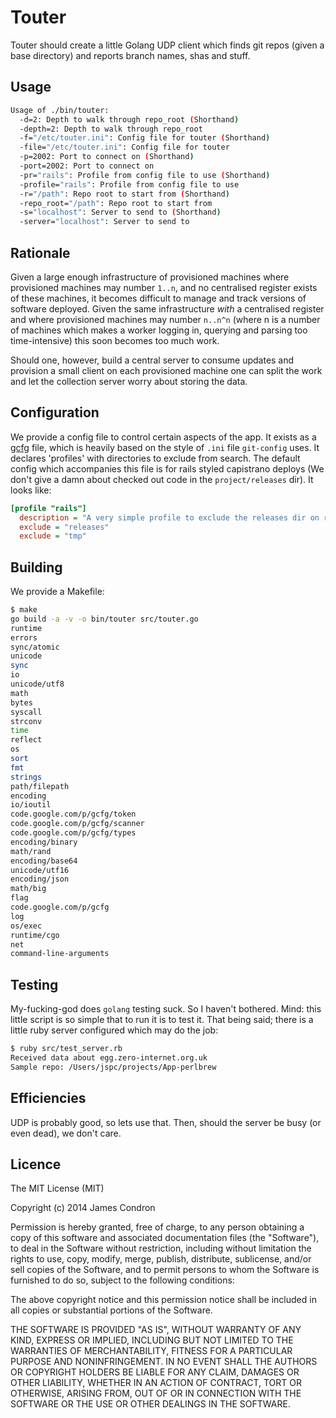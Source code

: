 Touter
==

Touter should create a little Golang UDP client which finds git repos (given a base directory) and reports branch names, shas and stuff.

Usage
--

```bash
Usage of ./bin/touter:
  -d=2: Depth to walk through repo_root (Shorthand)
  -depth=2: Depth to walk through repo_root
  -f="/etc/touter.ini": Config file for touter (Shorthand)
  -file="/etc/touter.ini": Config file for touter
  -p=2002: Port to connect on (Shorthand)
  -port=2002: Port to connect on
  -pr="rails": Profile from config file to use (Shorthand)
  -profile="rails": Profile from config file to use
  -r="/path": Repo root to start from (Shorthand)
  -repo_root="/path": Repo root to start from
  -s="localhost": Server to send to (Shorthand)
  -server="localhost": Server to send to
```

Rationale
--

Given a large enough infrastructure of provisioned machines where provisioned machines may number `1..n`, and no centralised register exists of these machines, it becomes difficult to manage and track versions of software deployed. Given the same infrastructure *with* a centralised register and where provisioned machines may number `n..n^n` (where n is a number of machines which makes a worker logging in, querying and parsing too time-intensive) this soon becomes too much work.

Should one, however, build a central server to consume updates and provision a small client on each provisioned machine one can split the work and let the collection server worry about storing the data.

Configuration
--

We provide a config file to control certain aspects of the app. It exists as a [gcfg](https://code.google.com/p/gcfg/) file, which is heavily based on the style of `.ini` file `git-config` uses. It declares 'profiles' with directories to exclude from search. The default config which accompanies this file is for rails styled capistrano deploys (We don't give a damn about checked out code in the `project/releases` dir). It looks like:

```ini
[profile "rails"]
  description = "A very simple profile to exclude the releases dir on rails apps"    ; Gets output to logs on start; just a prettiness thing
  exclude = "releases"                                                               ; These need to exclude any slashes
  exclude = "tmp"
```

Building
--

We provide a Makefile:

```bash
$ make
go build -a -v -o bin/touter src/touter.go
runtime
errors
sync/atomic
unicode
sync
io
unicode/utf8
math
bytes
syscall
strconv
time
reflect
os
sort
fmt
strings
path/filepath
encoding
io/ioutil
code.google.com/p/gcfg/token
code.google.com/p/gcfg/scanner
code.google.com/p/gcfg/types
encoding/binary
math/rand
encoding/base64
unicode/utf16
encoding/json
math/big
flag
code.google.com/p/gcfg
log
os/exec
runtime/cgo
net
command-line-arguments
```

Testing
--

My-fucking-god does `golang` testing suck. So I haven't bothered. Mind: this little script is so simple that to run it is to test it. That being said; there is a little ruby server configured which may do the job:

```bash
$ ruby src/test_server.rb
Received data about egg.zero-internet.org.uk
Sample repo: /Users/jspc/projects/App-perlbrew
```

Efficiencies
--

UDP is probably good, so lets use that. Then, should the server be busy (or even dead), we don't care.

Licence
--

The MIT License (MIT)

Copyright (c) 2014 James Condron

Permission is hereby granted, free of charge, to any person obtaining a copy
of this software and associated documentation files (the "Software"), to deal
in the Software without restriction, including without limitation the rights
to use, copy, modify, merge, publish, distribute, sublicense, and/or sell
copies of the Software, and to permit persons to whom the Software is
furnished to do so, subject to the following conditions:

The above copyright notice and this permission notice shall be included in
all copies or substantial portions of the Software.

THE SOFTWARE IS PROVIDED "AS IS", WITHOUT WARRANTY OF ANY KIND, EXPRESS OR
IMPLIED, INCLUDING BUT NOT LIMITED TO THE WARRANTIES OF MERCHANTABILITY,
FITNESS FOR A PARTICULAR PURPOSE AND NONINFRINGEMENT. IN NO EVENT SHALL THE
AUTHORS OR COPYRIGHT HOLDERS BE LIABLE FOR ANY CLAIM, DAMAGES OR OTHER
LIABILITY, WHETHER IN AN ACTION OF CONTRACT, TORT OR OTHERWISE, ARISING FROM,
OUT OF OR IN CONNECTION WITH THE SOFTWARE OR THE USE OR OTHER DEALINGS IN
THE SOFTWARE.
